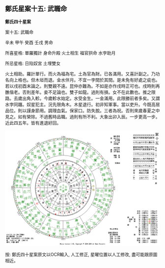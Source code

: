 ## 鄭氏星案十五: 武職命

**鄭氏四十星案**

案十五: 武職命

辛未 甲午 癸酉 壬戌 男命

所喜星格: 單羅獨計 身命升殿 火土相生 福官拱命 水孛助月

所忌星格: 日陷奴宮 土埋雙女

火土相助。羅計單行。而火為福為宅。土為官為財。已各滿用。又喜計副之。乃功名向上格也。但木垣而退。金水伴月。不宜一孛間於其間。是未免有好處之疵也。若以戌初酉末論之。則雙親不遠。昆仲亦難為。不如是亦作戌時正可也。戌時則再醮偕老。否則差年。妾不足論也。雙子如龍。過則有損。女不在此數也。推之限路。去歲出角入軫。今歲軫水始定。水受金生。一金滿用。此限勝前者多矣。又謂水孛同躔。奴星犯主。況先限角木。木星退行。初非知軍事。當以吏升。今既高居品位。則以謹身節用。調理血氣。保家口。防失脫。三者為祝。否則來歲春夏之中見之。如有榮除。不過舊時品職。過則有所不利。大象出卯入辰。一步更高一步。近此四五年。皆有進退紆回。

![img](../../../saved_images/D3vodY3i-JR8CN9419wXqyc3ntT1_PvhDLs_OMQ2YJCN2fvruNAvw2szrvqJO3hPARKnNnUOL_tly56oTuWyRij1R5-Apss8bKuHVx-BfhY=w1280)

按: 鄭氏四十星案原文以OCR輸入, 人工修正, 星曜位置以人工修改, 盡可能跟原圖相近。